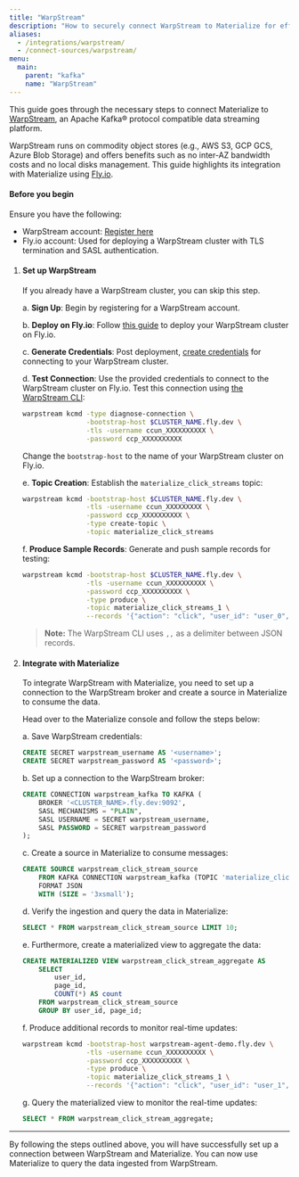 ```yaml
---
title: "WarpStream"
description: "How to securely connect WarpStream to Materialize for efficient data streaming."
aliases:
  - /integrations/warpstream/
  - /connect-sources/warpstream/
menu:
  main:
    parent: "kafka"
    name: "WarpStream"
---
```


This guide goes through the necessary steps to connect Materialize to [WarpStream](https://www.warpstream.com/), an Apache Kafka® protocol compatible data streaming platform.

WarpStream runs on commodity object stores (e.g., AWS S3, GCP GCS, Azure Blob Storage) and offers benefits such as no inter-AZ bandwidth costs and no local disks management. This guide highlights its integration with Materialize using [Fly.io](https://fly.io/).

#### Before you begin

Ensure you have the following:

-   WarpStream account: [Register here](https://console.warpstream.com/signup)
-   Fly.io account: Used for deploying a WarpStream cluster with TLS termination and SASL authentication.

1. #### Set up WarpStream

    If you already have a WarpStream cluster, you can skip this step.

    a. **Sign Up**: Begin by registering for a WarpStream account.

    b. **Deploy on Fly.io**: Follow [this guide](https://github.com/warpstreamlabs/warpstream-fly-io-template) to deploy your WarpStream cluster on Fly.io.

    c. **Generate Credentials**: Post deployment, [create credentials](https://docs.warpstream.com/warpstream/how-to/configure-the-warpstream-agent-for-production/configure-authentication-for-the-warpstream-agent#sasl-authentication) for connecting to your WarpStream cluster.

    d. **Test Connection**: Use the provided credentials to connect to the WarpStream cluster on Fly.io. Test this connection using [the WarpStream CLI](https://docs.warpstream.com/warpstream/install-the-warpstream-agent):

    ```bash
    warpstream kcmd -type diagnose-connection \
                    -bootstrap-host $CLUSTER_NAME.fly.dev \
                    -tls -username ccun_XXXXXXXXXX \
                    -password ccp_XXXXXXXXXX
    ```

    Change the `bootstrap-host` to the name of your WarpStream cluster on Fly.io.

    e. **Topic Creation**: Establish the `materialize_click_streams` topic:

    ```bash
    warpstream kcmd -bootstrap-host $CLUSTER_NAME.fly.dev \
                    -tls -username ccun_XXXXXXXXX \
                    -password ccp_XXXXXXXXXX \
                    -type create-topic \
                    -topic materialize_click_streams
    ```

    f. **Produce Sample Records**: Generate and push sample records for testing:

    ```bash
    warpstream kcmd -bootstrap-host $CLUSTER_NAME.fly.dev \
                    -tls -username ccun_XXXXXXXXXX \
                    -password ccp_XXXXXXXXXX \
                    -type produce \
                    -topic materialize_click_streams_1 \
                    --records '{"action": "click", "user_id": "user_0", "page_id": "home"},,{"action": "hover", "user_id": "user_0", "page_id": "home"},,{"action": "scroll", "user_id": "user_0", "page_id": "home"}'
    ```

    > **Note:** The WarpStream CLI uses `,,` as a delimiter between JSON records.

2. #### Integrate with Materialize

    To integrate WarpStream with Materialize, you need to set up a connection to the WarpStream broker and create a source in Materialize to consume the data.

    Head over to the Materialize console and follow the steps below:

    a. Save WarpStream credentials:

    ```sql
    CREATE SECRET warpstream_username AS '<username>';
    CREATE SECRET warpstream_password AS '<password>';
    ```

    b. Set up a connection to the WarpStream broker:

    ```sql
    CREATE CONNECTION warpstream_kafka TO KAFKA (
        BROKER '<CLUSTER_NAME>.fly.dev:9092',
        SASL MECHANISMS = "PLAIN",
        SASL USERNAME = SECRET warpstream_username,
        SASL PASSWORD = SECRET warpstream_password
    );
    ```

    c. Create a source in Materialize to consume messages:

    ```sql
    CREATE SOURCE warpstream_click_stream_source
        FROM KAFKA CONNECTION warpstream_kafka (TOPIC 'materialize_click_streams')
        FORMAT JSON
        WITH (SIZE = '3xsmall');
    ```

    d. Verify the ingestion and query the data in Materialize:

    ```sql
    SELECT * FROM warpstream_click_stream_source LIMIT 10;
    ```

    e. Furthermore, create a materialized view to aggregate the data:

    ```sql
    CREATE MATERIALIZED VIEW warpstream_click_stream_aggregate AS
        SELECT
            user_id,
            page_id,
            COUNT(*) AS count
        FROM warpstream_click_stream_source
        GROUP BY user_id, page_id;
    ```

    f. Produce additional records to monitor real-time updates:

    ```bash
    warpstream kcmd -bootstrap-host warpstream-agent-demo.fly.dev \
                    -tls -username ccun_XXXXXXXXXX \
                    -password ccp_XXXXXXXXXX \
                    -type produce \
                    -topic materialize_click_streams_1 \
                    --records '{"action": "click", "user_id": "user_1", "page_id": "home"}'
    ```

    g. Query the materialized view to monitor the real-time updates:

    ```sql
    SELECT * FROM warpstream_click_stream_aggregate;
    ```

---

By following the steps outlined above, you will have successfully set up a connection between WarpStream and Materialize. You can now use Materialize to query the data ingested from WarpStream.
